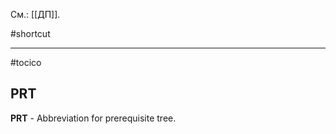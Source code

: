 См.: [[ДП]].

#shortcut




<hr/>

#tocico

## PRT

<b>PRT</b> - Abbreviation for prerequisite tree. 


